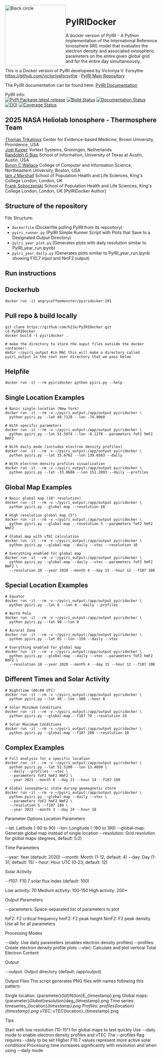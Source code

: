<img width="200" height="200" src="https://.png" alt="Black circle " title="PyIRI Logo" style="float:left;">

# PyIRIDocker 
A docker version of PyIRI - A Python implementation of the International Reference Ionosphere (IRI) model that evaluates the electron density and associated ionospheric parameters on the entire given global grid and for the entire day simultaneously.

This is a Docker version of PyIRI developeed by Victoriya V. Forsythe https://github.com/victoriyaforsythe : [PyIRI Main Repository](https://github.com/victoriyaforsythe/PyIRI)<br> 

The PyIRI documentation can be found here: [PyIRI Documentation](https://pyiri.readthedocs.io/en/latest/)<br>

PyIRI info:<br>
[![PyPI Package latest release](https://img.shields.io/pypi/v/PyIRI.svg)](https://pypi.org/project/PyIRI/)
[![Build Status](https://github.com/victoriyaforsythe/PyIRI/actions/workflows/main.yml/badge.svg)](https://github.com/victoriyaforsythe/PyIRI/actions/workflows/main.yml)
[![Documentation Status](https://readthedocs.org/projects/pyiri/badge/?version=latest)](https://pyiri.readthedocs.io/en/latest/?badge=latest)
[![DOI](https://zenodo.org/badge/DOI/10.5281/zenodo.8235173.svg)](https://doi.org/10.5281/zenodo.8235173)
[![Coverage Status](https://coveralls.io/repos/github/victoriyaforsythe/PyIRI/badge.svg?branch=main)](https://coveralls.io/github/victoriyaforsythe/PyIRI?branch=main)

## 2025 NASA Heliolab Ionosphere - Thermosphere Team<br> 

[Thomas Trikalinos](https://vivo.brown.edu/display/ttrikali) Center for Evidence-based Medicine, Brown University, Providence, USA<br>
[Joel Kuiper](https://joelkuiper.eu/) Vortext Systems, Groningen, Netherlands<br>
[Randolph G Bias](https://www.ischool.utexas.edu/~rbias/site/) School of Information, University of Texas at Austin, Austin, USA<br>
[Byron C Wallace](http://www.byronwallace.com/) College of Computer and Information Science, Northeastern University, Boston, USA<br>
[Iain J Marshall](https://kclpure.kcl.ac.uk/portal/iain.marshall.html) School of Population Health and Life Sciences, King's College London, London, UK<br>
[Frank Soboczenski](https://h21k.github.io/) School of Population Health and Life Sciences, King's College London, London, UK [PyIRIDocker Author] <br>

## Structure of the repository

File Structure:<br> 

+ `Dockerfile` (Dockerfile pulling PyIRI from its repository)<br>
+ `pyiri_runner.py` (PyIRI Simple Runner Script with Plots that Save to a Designated Output Directory)<br>
+ `pyiri_year_plot.py` (Generates plots with daily resolution similar to PyIRI_year_run.ipynb)<br>
+ `pyiri_year_daily.py` (Generates plots similar to PyIRI_year_run.ipynb showing F10.7 input and NmF2 output)<br>
              
## Run instructions

## Dockerhub
```
docker run -it angrycoffeemonster/pyiridocker:101
```

## Pull repo & build locally 
```
git clone https://github.com/h21k/PyIRIDocker.git
cd PyIRIDocker
docker build -t pyiridocker .

# make the directory to store the ouput files outside the docker container:
mkdir ~/pyiri_output #in MAC this will make a directory called pyiri_output in the root user directory that we pass below
```

## Helpfile
```
docker run -it --rm pyiridocker python pyiri.py --help
```

## Single Location Examples
```
# Basic single location (New York)
docker run -it --rm -v ~/pyiri_output:/app/output pyiridocker \
  python pyiri.py --lat 40.7128 --lon -74.0060

# With specific parameters
docker run -it --rm -v ~/pyiri_output:/app/output pyiridocker \
  python pyiri.py --lat 51.5074 --lon -0.1278 --parameters foF2 hmF2 NmF2

# With daily mode (includes electron density profiles)
docker run -it --rm -v ~/pyiri_output:/app/output pyiridocker \
  python pyiri.py --lat 35.6762 --lon 139.6503 --daily

# With electron density profiles visualization
docker run -it --rm -v ~/pyiri_output:/app/output pyiridocker \
  python pyiri.py --lat -33.8688 --lon 151.2093 --daily --profiles
```

## Global Map Examples
```
# Basic global map (10° resolution)
docker run -it --rm -v ~/pyiri_output:/app/output pyiridocker \
  python pyiri.py --global-map --resolution 10

# High resolution global map (5°)
docker run -it --rm -v ~/pyiri_output:/app/output pyiridocker \
  python pyiri.py --global-map --resolution 5 --parameters foF2 hmF2 NmF2

# Global map with vTEC calculation
docker run -it --rm -v ~/pyiri_output:/app/output pyiridocker \
  python pyiri.py --global-map --daily --vtec --resolution 10

# Everything enabled for global map
docker run -it --rm -v ~/pyiri_output:/app/output pyiridocker \
  python pyiri.py --global-map --daily --vtec --parameters foF2 hmF2 NmF2 \
  --resolution 10 --year 2020 --month 4 --day 15 --hour 12 --f107 100
```

## Special Location Examples
```
# Equator
docker run -it --rm -v ~/pyiri_output:/app/output pyiridocker \
  python pyiri.py --lat 0 --lon 0 --daily --profiles

# North Pole
docker run -it --rm -v ~/pyiri_output:/app/output pyiridocker \
  python pyiri.py --lat 90 --lon 0

# Auroral Zone
docker run -it --rm -v ~/pyiri_output:/app/output pyiridocker \
  python pyiri.py --lat 65 --lon -150 --daily --vtec

# Everything enabled for global map
docker run -it --rm -v ~/pyiri_output:/app/output pyiridocker \
  python pyiri.py --global-map --daily --vtec --parameters foF2 hmF2 NmF2 \
  --resolution 10 --year 2020 --month 4 --day 15 --hour 12 --f107 100
```

## Different Times and Solar Activity
```
# Nighttime (00:00 UTC)
docker run -it --rm -v ~/pyiri_output:/app/output pyiridocker \
  python pyiri.py --lat 40 --lon -100 --hour 0

# Solar Minimum Conditions
docker run -it --rm -v ~/pyiri_output:/app/output pyiridocker \
  python pyiri.py --global-map --f107 70 --resolution 10

# Solar Maximum Conditions
docker run -it --rm -v ~/pyiri_output:/app/output pyiridocker \
  python pyiri.py --global-map --f107 200 --resolution 10
```

## Complex Examples
```
# Full analysis for a specific location
docker run -it --rm -v ~/pyiri_output:/app/output pyiridocker \
  python pyiri.py --lat 52.5200 --lon 13.4050 \
  --daily --profiles --vtec \
  --parameters foF2 hmF2 NmF2 \
  --year 2021 --month 6 --day 21 --hour 14 --f107 150

# Global ionospheric state during geomagnetic storm
docker run -it --rm -v ~/pyiri_output:/app/output pyiridocker \
  python pyiri.py --global-map --daily --vtec \
  --parameters foF2 hmF2 NmF2 \
  --resolution 5 --f107 180 \
  --year 2023 --month 3 --day 24 --hour 18
```


Parameter Options
Location Parameters

--lat: Latitude (-90 to 90)
--lon: Longitude (-180 to 180)
--global-map: Generate global map instead of single location
--resolution: Grid resolution for global maps (degrees, default: 5.0)

Time Parameters

--year: Year (default: 2020)
--month: Month (1-12, default: 4)
--day: Day (1-31, default: 15)
--hour: Hour UTC (0-23, default: 12)

Solar Activity

--f107: F10.7 solar flux index (default: 100)

Low activity: 70
Medium activity: 100-150
High activity: 200+

Output Parameters

--parameters: Space-separated list of parameters to plot

foF2: F2 critical frequency
hmF2: F2 peak height
NmF2: F2 peak density
Use all for all parameters

Processing Modes

--daily: Use daily parameters (enables electron density profiles)
--profiles: Create electron density profile plots
--vtec: Calculate and plot vertical Total Electron Content

Output

--output: Output directory (default: /app/output)

Output Files
The script generates PNG files with names following this pattern:

Single location: {parameter}_{lat}N_{lon}E_{timestamp}.png
Global maps: {parameter}_Global_{resolution}deg_{timestamp}.png
Time series: timeseries_{location}_{timestamp}.png
Profiles: profiles_{location}_{timestamp}.png
vTEC: vTEC_{location}_{timestamp}.png

Tips

Start with low resolution (10-15°) for global maps to test quickly
Use --daily mode to enable electron density profiles and vTEC
The --profiles flag requires --daily to be set
Higher F10.7 values represent more active solar conditions
Processing time increases significantly with resolution and when using --daily mode

